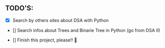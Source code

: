 ## TODO'S:

- [x] Search by others sites about DSA with Python

- [] Search infos about Trees and Binarie Tree in Python (go from DSA II)

- [] Finish this project, please!! 🙏